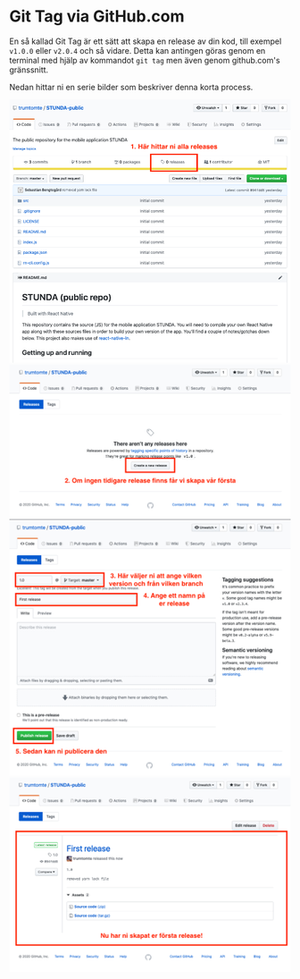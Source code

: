 # Git Tag via GitHub.com

En så kallad Git Tag är ett sätt att skapa en release av din kod, till exempel `v1.0.0` eller `v2.0.4` och så vidare. Detta kan antingen göras genom en terminal med hjälp av kommandot `git tag` men även genom github.com's gränssnitt.

Nedan hittar ni en serie bilder som beskriver denna korta process.

![Git Tag 01](images/git-tag-01.png)
![Git Tag 02](images/git-tag-02.png)
![Git Tag 03](images/git-tag-03.png)
![Git Tag 04](images/git-tag-04.png)
